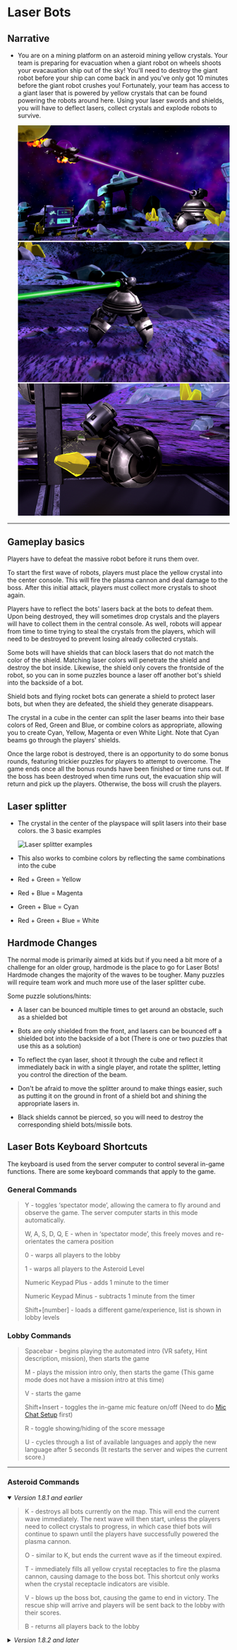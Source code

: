 # Laser Bots

## Narrative

- You are on a mining platform on an asteroid mining yellow crystals. Your team is preparing for evacuation when a giant robot on wheels shoots your evacauation ship out of the sky! You'll need to destroy the giant robot before your ship can come back in and you've only got 10 minutes before the giant robot crushes you! Fortunately, your team has access to a giant laser that is powered by yellow crystals that can be found powering the robots around here. Using your laser swords and shields, you will have to deflect lasers, collect crystals and explode robots to survive.

    ![](media/laserbots/RobotDestroyingShip.png)
    ![](media/laserbots/Robot.png)
    ![](media/laserbots/Stealing.png)


----
## Gameplay basics

Players have to defeat the massive robot before it runs them over. 

To start the first wave of robots, players must place the yellow crystal into the center console. This will fire the plasma cannon and deal damage to the boss. After this initial attack, players must collect more crystals to shoot again.

Players have to reflect the bots' lasers back at the bots to defeat them. Upon being destroyed, they will sometimes drop crystals and the players will have to collect them in the central console. As well, robots will appear from time to time trying to steal the crystals from the players, which will need to be destroyed to prevent losing already collected crystals.

Some bots will have shields that can block lasers that do not match the color of the shield. Matching laser colors will penetrate the shield and destroy the bot inside. Likewise, the shield only covers the frontside of the robot, so you can in some puzzles bounce a laser off another bot's shield into the backside of a bot. 

Shield bots and flying rocket bots can generate a shield to protect laser bots, but when they are defeated, the shield they generate disappears. 

The crystal in a cube in the center can split the laser beams into their base colors of Red, Green and Blue, or combine colors as appropriate, allowing you to create Cyan, Yellow, Magenta or even White Light. Note that Cyan beams go through the players' shields.

Once the large robot is destroyed, there is an opportunity to do some bonus rounds, featuring trickier puzzles for players to attempt to overcome. The game ends once all the bonus rounds have been finished or time runs out. If the boss has been destroyed when time runs out, the evacuation ship will return and pick up the players. Otherwise, the boss will crush the players.

## Laser splitter

- The crystal in the center of the playspace will split lasers into their base colors. the 3 basic examples


	![Laser splitter examples](media/laserbots/SplitDiagram.png)

- This also works to combine colors by reflecting the same combinations into the cube

- Red + Green = Yellow

- Red + Blue = Magenta

- Green + Blue = Cyan

- Red + Green + Blue = White

## Hardmode Changes

The normal mode is primarily aimed at kids but if you need a bit more of a challenge for an older group, hardmode is the place to go for Laser Bots! Hardmode changes the majority of the waves to be tougher. Many puzzles will require team work and much more use of the laser splitter cube.

Some puzzle solutions/hints:

- A laser can be bounced multiple times to get around an obstacle, such as a shielded bot

- Bots are only shielded from the front, and lasers can be bounced off a shielded bot into the backside of a bot (There is one or two puzzles that use this as a solution)

- To reflect the cyan laser, shoot it through the cube and reflect it immediately back in with a single player, and rotate the splitter, letting you control the direction of the beam.

- Don't be afraid to move the splitter around to make things easier, such as putting it on the ground in front of a shield bot and shining the appropriate lasers in.

- Black shields cannot be pierced, so you will need to destroy the corresponding shield bots/missile bots. 


## Laser Bots Keyboard Shortcuts

The keyboard is used from the server computer to control several in-game functions.  There are some keyboard commands that apply to the game.

### General Commands

> Y - toggles ‘spectator mode’, allowing the camera to fly around and observe the game.  The server computer starts in this mode automatically.
>
> W, A, S, D, Q, E - when in ‘spectator mode’, this freely moves and re-orientates the camera position
>
> 0 - warps all players to the lobby
>
> 1 - warps all players to the Asteroid Level
>
> Numeric Keypad Plus - adds 1 minute to the timer
>
> Numeric Keypad Minus - subtracts 1 minute from the timer
>
> Shift+[number] - loads a different game/experience, list is shown in lobby levels

### Lobby Commands

> Spacebar - begins playing the automated intro (VR safety, Hint description, mission), then starts the game
> 
> M - plays the mission intro only, then starts the game (This game mode does not have a mission intro at this time)
>
> V - starts the game
>
> Shift+Insert - toggles the in-game mic feature on/off (Need to do [Mic Chat Setup](mic_chat.md) first)
>
> R - toggle showing/hiding of the score message
>
> U - cycles through a list of available languages and apply the new language after 5 seconds (It restarts the server and wipes the current score.)

----

### Asteroid Commands

<details open><summary><em>Version 1.8.1 and earlier</em></summary> 

>K - destroys all bots currently on the map. This will end the current wave immediately. The next wave will then start, unless the players need to collect crystals to progress, in which case thief bots will continue to spawn until the players have successfully powered the plasma cannon.
>
>O - similar to K, but ends the current wave as if the timeout expired.
>
>T - immediately fills all yellow crystal receptacles to fire the plasma cannon, causing damage to the boss bot. This shortcut only works when the crystal receptacle indicators are visible.
>
>V - blows up the boss bot, causing the game to end in victory. The rescue ship will arrive and players will be sent back to the lobby with their scores.
>
>B - returns all players back to the lobby
</details>
<details><summary><em>Version 1.8.2 and later</em></summary> 

>K - destroys all bots currently on the map. This will end the current wave immediately. The next wave will then start, unless the players need to collect crystals to progress, in which case thief bots will continue to spawn until the players have successfully powered the plasma cannon.
>
>L - similar to K, but ends the current wave as if the timeout expired.
>
>J - immediately fills all yellow crystal receptacles to fire the plasma cannon, causing damage to the boss bot. This shortcut only works when the crystal receptacle indicators are visible.
>
>V - blows up the boss bot, causing the game to end in victory. The rescue ship will arrive and players will be sent back to the lobby with their scores.
>
>B - returns all players back to the lobby
</details>

